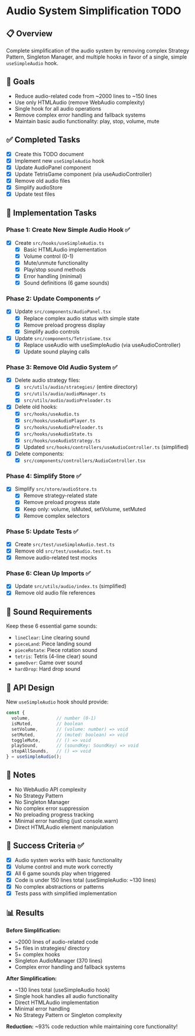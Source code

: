 # Audio System Simplification TODO

## 📋 Overview
Complete simplification of the audio system by removing complex Strategy Pattern, Singleton Manager, and multiple hooks in favor of a single, simple `useSimpleAudio` hook.

## 🎯 Goals
- Reduce audio-related code from ~2000 lines to ~150 lines
- Use only HTMLAudio (remove WebAudio complexity)
- Single hook for all audio operations
- Remove complex error handling and fallback systems
- Maintain basic audio functionality: play, stop, volume, mute

## ✅ Completed Tasks
- [x] Create this TODO document
- [x] Implement new `useSimpleAudio` hook
- [x] Update AudioPanel component
- [x] Update TetrisGame component (via useAudioController)
- [x] Remove old audio files
- [x] Simplify audioStore
- [x] Update test files

## 🔧 Implementation Tasks

### Phase 1: Create New Simple Audio Hook ✅
- [x] Create `src/hooks/useSimpleAudio.ts`
  - [x] Basic HTMLAudio implementation
  - [x] Volume control (0-1)
  - [x] Mute/unmute functionality
  - [x] Play/stop sound methods
  - [x] Error handling (minimal)
  - [x] Sound definitions (6 game sounds)

### Phase 2: Update Components ✅
- [x] Update `src/components/AudioPanel.tsx`
  - [x] Replace complex audio status with simple state
  - [x] Remove preload progress display
  - [x] Simplify audio controls
- [x] Update `src/components/TetrisGame.tsx`
  - [x] Replace useAudio with useSimpleAudio (via useAudioController)
  - [x] Update sound playing calls

### Phase 3: Remove Old Audio System ✅
- [x] Delete audio strategy files:
  - [x] `src/utils/audio/strategies/` (entire directory)
  - [x] `src/utils/audio/audioManager.ts`
  - [x] `src/utils/audio/audioPreloader.ts`
- [x] Delete old hooks:
  - [x] `src/hooks/useAudio.ts`
  - [x] `src/hooks/useAudioPlayer.ts`
  - [x] `src/hooks/useAudioPreloader.ts`
  - [x] `src/hooks/useAudioState.ts`
  - [x] `src/hooks/useAudioStrategy.ts`
  - [x] Updated `src/hooks/controllers/useAudioController.ts` (simplified)
- [x] Delete components:
  - [x] `src/components/controllers/AudioController.tsx`

### Phase 4: Simplify Store ✅
- [x] Simplify `src/store/audioStore.ts`
  - [x] Remove strategy-related state
  - [x] Remove preload progress state
  - [x] Keep only: volume, isMuted, setVolume, setMuted
  - [x] Remove complex selectors

### Phase 5: Update Tests ✅
- [x] Create `src/test/useSimpleAudio.test.ts`
- [x] Remove old `src/test/useAudio.test.ts`
- [x] Remove audio-related test mocks

### Phase 6: Clean Up Imports ✅
- [x] Update `src/utils/audio/index.ts` (simplified)
- [x] Remove old audio file references

## 🎵 Sound Requirements
Keep these 6 essential game sounds:
- `lineClear`: Line clearing sound
- `pieceLand`: Piece landing sound  
- `pieceRotate`: Piece rotation sound
- `tetris`: Tetris (4-line clear) sound
- `gameOver`: Game over sound
- `hardDrop`: Hard drop sound

## 🔄 API Design
New `useSimpleAudio` hook should provide:
```typescript
const {
  volume,          // number (0-1)
  isMuted,         // boolean
  setVolume,       // (volume: number) => void
  setMuted,        // (muted: boolean) => void
  toggleMute,      // () => void
  playSound,       // (soundKey: SoundKey) => void
  stopAllSounds,   // () => void
} = useSimpleAudio();
```

## 📝 Notes
- No WebAudio API complexity
- No Strategy Pattern
- No Singleton Manager
- No complex error suppression
- No preloading progress tracking
- Minimal error handling (just console.warn)
- Direct HTMLAudio element manipulation

## 🚀 Success Criteria ✅
- [x] Audio system works with basic functionality
- [x] Volume control and mute work correctly
- [x] All 6 game sounds play when triggered
- [x] Code is under 150 lines total (useSimpleAudio: ~130 lines)
- [x] No complex abstractions or patterns
- [x] Tests pass with simplified implementation

## 📊 Results
**Before Simplification:**
- ~2000 lines of audio-related code
- 5+ files in strategies/ directory
- 5+ complex hooks
- Singleton AudioManager (370 lines)
- Complex error handling and fallback systems

**After Simplification:**
- ~130 lines total (useSimpleAudio hook)
- Single hook handles all audio functionality
- Direct HTMLAudio implementation
- Minimal error handling
- No Strategy Pattern or Singleton complexity

**Reduction:** ~93% code reduction while maintaining core functionality!